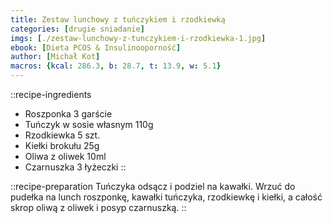 ```yaml
---
title: Zestaw lunchowy z tuńczykiem i rzodkiewką
categories: [drugie sniadanie]
imgs: [./zestaw-lunchowy-z-tunczykiem-i-rzodkiewka-1.jpg]
ebook: [Dieta PCOS & Insulinooporność]
author: [Michał Kot]
macros: {kcal: 286.3, b: 28.7, t: 13.9, w: 5.1}
---
```

::recipe-ingredients
- Roszponka 3 garście
- Tuńczyk w sosie własnym 110g
- Rzodkiewka 5 szt.
- Kiełki brokułu 25g
- Oliwa z oliwek 10ml
- Czarnuszka 3 łyżeczki
::

::recipe-preparation
Tuńczyka odsącz i podziel na kawałki. Wrzuć do pudełka na lunch roszponkę, kawałki tuńczyka, rzodkiewkę i kiełki, a całość skrop oliwą z oliwek i posyp czarnuszką.
::